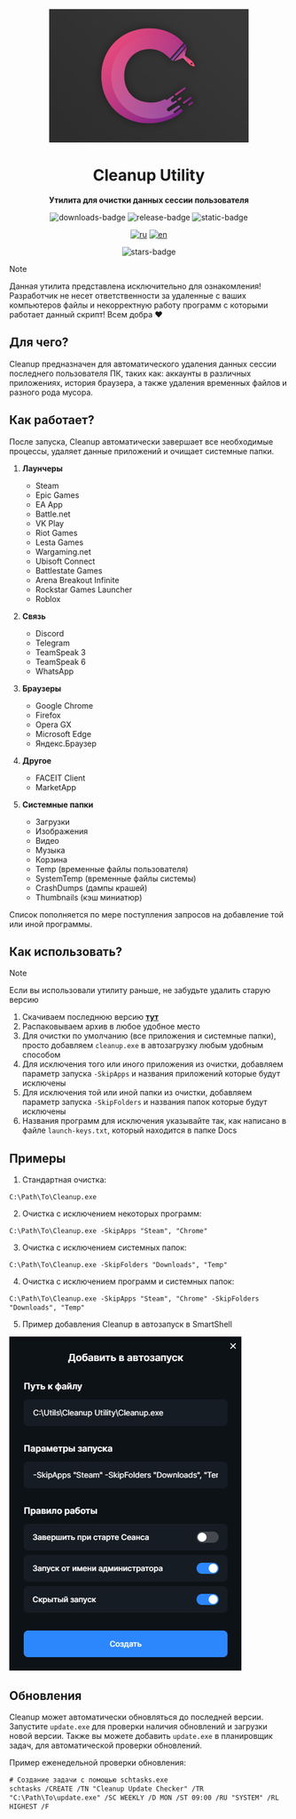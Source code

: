 <div align="center">

<img width="360" height="240" src="./assets/card.jpg">

# Cleanup Utility

**Утилита для очистки данных сессии пользователя**


![downloads-badge](https://img.shields.io/github/downloads/cor3jz/PS-Cleanup/total?color=blue)
![release-badge](https://img.shields.io/github/v/release/cor3jz/PS-Cleanup?color=green&display_name=release)
![static-badge](https://img.shields.io/badge/PowerShell-blue)


[![ru](https://img.shields.io/badge/lang-ru-blue)](./README.md)
[![en](https://img.shields.io/badge/lang-en-red)](./README.en.md)

![stars-badge](https://img.shields.io/github/stars/cor3jz/PS-Cleanup)

</div>

> [!NOTE]  
> Данная утилита представлена исключительно для ознакомления! Разработчик не несет ответственности за удаленные с ваших компьютеров файлы и некорректную работу программ с которыми работает данный скрипт! Всем добра :heart:

## Для чего?

Cleanup предназначен для автоматического удаления данных сессии последнего пользователя ПК, таких как: аккаунты в различных приложениях, история браузера, а также удаления временных файлов и разного рода мусора.

## Как работает?

После запуска, Cleanup автоматически завершает все необходимые процессы, удаляет данные приложений и очищает системные папки.

1. **Лаунчеры**
    - Steam
    - Epic Games
    - EA App
    - Battle.net
    - VK Play
    - Riot Games
    - Lesta Games
    - Wargaming.net
    - Ubisoft Connect
    - Battlestate Games
    - Arena Breakout Infinite
    - Rockstar Games Launcher
    - Roblox

2. **Связь**
    - Discord
    - Telegram
    - TeamSpeak 3
    - TeamSpeak 6
    - WhatsApp

3. **Браузеры**
    - Google Chrome
    - Firefox
    - Opera GX
    - Microsoft Edge
    - Яндекс.Браузер

4. **Другое**
    - FACEIT Client
    - MarketApp


5. **Системные папки**
    - Загрузки
    - Изображения
    - Видео
    - Музыка
    - Корзина
    - Temp (временные файлы пользователя)
    - SystemTemp (временные файлы системы)
    - CrashDumps (дампы крашей)
    - Thumbnails (кэш миниатюр)


Список пополняется по мере поступления запросов на добавление той или иной программы.


## Как использовать?

> [!NOTE]  
> Если вы использовали утилиту раньше, не забудьте удалить старую версию

1. Скачиваем последнюю версию **[тут](https://github.com/cor3jz/PS-Cleanup/releases/latest)**
2. Распаковываем архив в любое удобное место
3. Для очистки по умолчанию (все приложения и системные папки), просто добавляем `cleanup.exe` в автозагрузку любым удобным способом
4. Для исключения того или иного приложения из очистки, добавляем параметр запуска `-SkipApps` и названия приложений которые будут исключены
5. Для исключения той или иной папки из очистки, добавляем параметр запуска `-SkipFolders` и названия папок которые будут исключены
6. Названия программ для исключения указывайте так, как написано в файле `launch-keys.txt`, который находится в папке Docs

## Примеры

1. Стандартная очистка:
```
C:\Path\To\Cleanup.exe
```

2. Очистка с исключением некоторых программ:
```
C:\Path\To\Cleanup.exe -SkipApps "Steam", "Chrome"
```

3. Очистка с исключением системных папок:
```
C:\Path\To\Cleanup.exe -SkipFolders "Downloads", "Temp"
```

4. Очистка с исключением программ и системных папок:
```
C:\Path\To\Cleanup.exe -SkipApps "Steam", "Chrome" -SkipFolders "Downloads", "Temp"
```

5. Пример добавления Cleanup в автозапуск в SmartShell

![SmartShell_Example](./assets/example.png)

## Обновления

Cleanup может автоматически обновляться до последней версии. Запустите `update.exe` для проверки наличия обновлений и загрузки новой версии.
Также вы можете добавить `update.exe` в планировщик задач, для автоматической проверки обновлений.

Пример еженедельной проверки обновления:
```
# Создание задачи с помощью schtasks.exe
schtasks /CREATE /TN "Cleanup Update Checker" /TR "C:\Path\To\update.exe" /SC WEEKLY /D MON /ST 09:00 /RU "SYSTEM" /RL HIGHEST /F
```